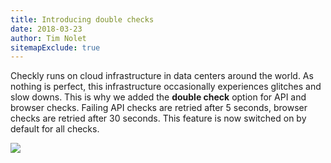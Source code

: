 ```yaml
---
title: Introducing double checks
date: 2018-03-23
author: Tim Nolet
sitemapExclude: true
---
```


Checkly runs on cloud infrastructure in data centers around the world. As nothing is perfect, this infrastructure
occasionally experiences glitches and slow downs. This is why we added the **double check** option for API and browser checks.
Failing API checks are retried after 5 seconds, browser checks are retried after 30 seconds. This feature is now switched on by
default for all checks.


![](/whats-new/double_check.png)

<!--more-->
